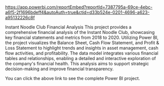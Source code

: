 https://app.powerbi.com/reportEmbed?reportId=7387795a-69ce-4ebc-a6f5-2f1696bdeff4&autoAuth=true&ctid=d33b524e-0201-4696-a623-a95132226c8f

Instant Noodle Club Financial Analysis This project provides a comprehensive financial analysis of the Instant Noodle Club, showcasing key financial statements and metrics from 2018 to 2020. Utilizing Power BI, the project visualizes the Balance Sheet, Cash Flow Statement, and Profit & Loss Statement to highlight trends and insights in asset management, cash flow activities, and profitability. The data model integrates various financial tables and relationships, enabling a detailed and interactive exploration of the company's financial health. This analysis aims to support strategic decision-making and improve financial transparency.

You can click the above link to see the complete Power BI project.
